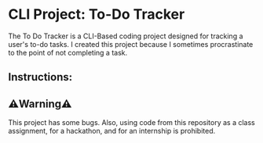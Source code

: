 # CLI Project: To-Do Tracker
The To Do Tracker is a CLI-Based coding project designed for tracking a user's to-do tasks. I created this project because I sometimes procrastinate to the point of not completing a task.

## Instructions:

## ⚠️Warning⚠️
This project has some bugs. Also, using code from this repository as a class assignment, for a hackathon, and for an internship is prohibited.
